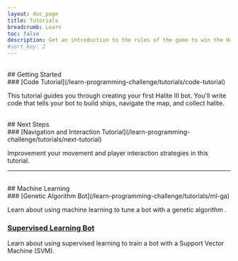```yaml
---
layout: doc_page
title: Tutorials
breadcrumb: Learn
toc: false
description: Get an introduction to the rules of the game to win the Halite AI Programming Challenge.
#sort_key: 2
---
```

<!--
<div class="doc-section" markdown="1">

## Introduction

Learn more about the game rules,
build your first bot, engage with advanced strategies, and more.

</div> -->


<div class="doc-section" markdown="1">


<div class="column-container">
  <div class="col" markdown="1">
<br>
## Getting Started
<br>
### [Code Tutorial](/learn-programming-challenge/tutorials/code-tutorial)

This tutorial guides you through creating your first Halite III bot. You'll write code that tells your bot to build ships, navigate the map, and collect halite.

  </div>
  <div class="col" markdown="1">

<br>
## Next Steps
<br>
### [Navigation and Interaction Tutorial](/learn-programming-challenge/tutorials/next-tutorial)

Improvement your movement and player interaction strategies in this tutorial.

  </div>
</div>

<!--
<div class="column-container">
  <div class="col" markdown="1">

### Tutorial 2

Improve the Starter bot and make your first competition submission

  </div>
  <div class="col" markdown="1">

### Tutorial 2

Add a new strategy to your bot and learn a new technique. Climb up the leaderboard

  </div>
</div> -->

---
<br>
## Machine Learning
<br>
### [Genetic Algorithm Bot](/learn-programming-challenge/tutorials/ml-ga)

Learn about using machine learning to tune a bot with a genetic algorithm .

### [Supervised Learning Bot](/learn-programming-challenge/tutorials/ml-svm)

Learn about using supervised learning to train a bot with a Support Vector Machine (SVM).
